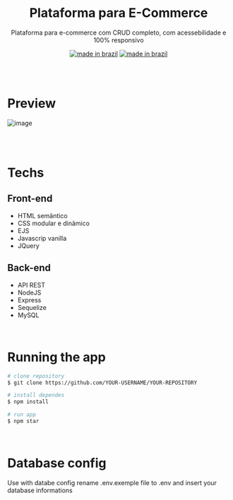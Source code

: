 <div align="center">

# Plataforma para E-Commerce

Plataforma para e-commerce com CRUD completo, com acessebilidade e 100% responsivo

[![made in brazil](https://img.shields.io/badge/state%20-in%20progress-009.svg?style=for-the-badge)]() [![made in brazil](https://img.shields.io/badge/made%20in-brazil-008751.svg?style=for-the-badge)](https://www.google.com/maps/place/brazil)
</div>


<br>
<br>

# Preview
![image](https://user-images.githubusercontent.com/73858741/175830385-bf5cbb9b-4a62-4dc2-ba80-26ed5388a135.png)


<br>
<br>

# Techs

## Front-end
- HTML semântico
- CSS modular e dinâmico
- EJS
- Javascrip vanilla
- JQuery


## Back-end
- API REST
- NodeJS
- Express
- Sequelize
- MySQL

<br>


# Running the app
```bash
# clone repository
$ git clone https://github.com/YOUR-USERNAME/YOUR-REPOSITORY

# install dependes
$ npm install

# run app
$ npm star
```
<br>

# Database config
Use with databe config rename .env.exemple file to .env and insert your database informations


 

